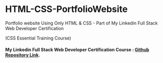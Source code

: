 # HTML-CSS-PortfolioWebsite
Portfolio website Using Only HTML &amp; CSS - Part of My Linkedin Full Stack Web Developer Certification  <br> 

(CSS Essential Training Course) <br>

<h4> <b>My Linkedin Full Stack Web Developer Certification Course :</b>  <a href="https://github.com/Boudjaa/LinkedinCertification-FullStackWebDeveloper/tree/b9ced8655393cd832b79279b6902d139f428f703/2-%20CSS%20Essential%20Training">  Github Repository Link</a>.</h4>


